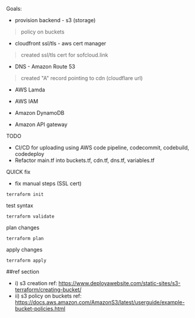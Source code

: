 Goals:

* provision backend - s3 (storage)
>policy on buckets

* cloudfront ssl/tls - aws cert manager
>created ssl/tls cert for sofcloud.link

* DNS - Amazon Route 53
>created "A" record pointing to cdn (cloudflare url)

* AWS Lamda

* AWS IAM

* Amazon DynamoDB

* Amazon API gateway

TODO

* CI/CD for uploading using AWS code pipeline, codecommit, codebuild, codedeploy
* Refactor main.tf into buckets.tf, cdn.tf, dns.tf, variables.tf

QUICK fix

* fix manual steps (SSL cert)

```
terraform init
```

test syntax
```
terraform validate
``` 
plan changes 
```
terraform plan
```
apply changes
```
terraform apply
```

##ref section

* i) s3 creation ref: https://www.deployawebsite.com/static-sites/s3-terraform/creating-bucket/
* ii) s3 policy on buckets ref: https://docs.aws.amazon.com/AmazonS3/latest/userguide/example-bucket-policies.html
